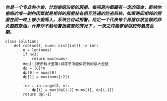 ***你是一个专业的小偷，计划偷窃沿街的房屋。每间房内都藏有一定的现金，影响你偷窃的唯一制约因素就是相邻的房屋装有相互连通的防盗系统，如果两间相邻的房屋在同一晚上被小偷闯入，系统会自动报警。给定一个代表每个房屋存放金额的非负整数数组，计算你不触动警报装置的情况下 ，一夜之内能够偷窃到的最高金额。***

```
class Solution:
    def rob(self, nums: List[int]) -> int:
        n = len(nums)
        if n<3:
            return max(nums)
        #dp[i]表示截止至第i间房子所能偷窃到的最大金额
        dp = [0]*n
        dp[0] = nums[0]
        dp[1] = max(nums[:2])

        for i in range(2, n):
            dp[i] = max(dp[i-2]+nums[i], dp[i-1])
        return dp[-1]
```